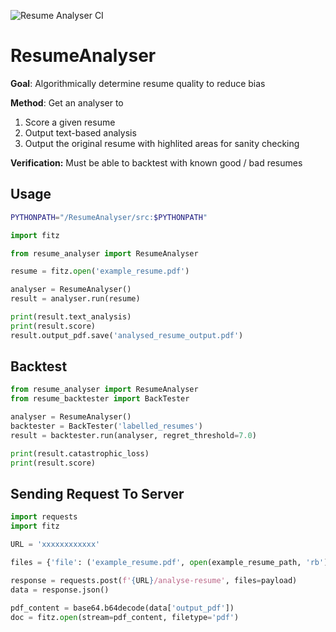 ![Resume Analyser CI](https://github.com/xl402/ResumeAnalyser/actions/workflows/resume_analyser.yaml/badge.svg?branch=main)

# ResumeAnalyser

**Goal**: Algorithmically determine resume quality to reduce bias

**Method**: Get an analyser to
1. Score a given resume
2. Output text-based analysis
3. Output the original resume with highlited areas for sanity checking

**Verification:**
Must be able to backtest with known good / bad resumes

## Usage

```sh
PYTHONPATH="/ResumeAnalyser/src:$PYTHONPATH"
```

```python
import fitz

from resume_analyser import ResumeAnalyser

resume = fitz.open('example_resume.pdf')

analyser = ResumeAnalyser()
result = analyser.run(resume)

print(result.text_analysis)
print(result.score)
result.output_pdf.save('analysed_resume_output.pdf')
```

## Backtest
```python
from resume_analyser import ResumeAnalyser
from resume_backtester import BackTester

analyser = ResumeAnalyser()
backtester = BackTester('labelled_resumes')
result = backtester.run(analyser, regret_threshold=7.0)

print(result.catastrophic_loss)
print(result.score)
```

## Sending Request To Server

```python
import requests
import fitz

URL = 'xxxxxxxxxxxx'

files = {'file': ('example_resume.pdf', open(example_resume_path, 'rb'), 'application/pdf')}

response = requests.post(f'{URL}/analyse-resume', files=payload)
data = response.json()

pdf_content = base64.b64decode(data['output_pdf'])
doc = fitz.open(stream=pdf_content, filetype='pdf')
```
